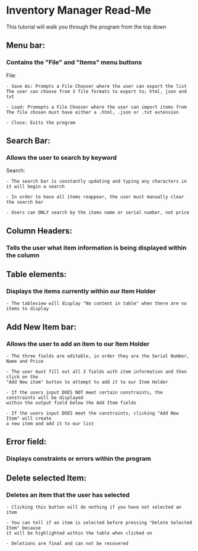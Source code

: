 # Inventory Manager Read-Me

This tutorial will walk you through the program from the top down

## Menu bar:
### Contains the "File" and "Items" menu buttons
File:

    - Save As: Prompts a File Chooser where the user can export the list
    The user can choose from 3 file formats to export to; html, json and txt

    - Load: Promopts a File Chooser where the user can import items from
    The file chosen must have either a .html, .json or .txt extension
    
    - Close: Exits the program

## Search Bar:
### Allows the user to search by keyword
Search:

    - The search bar is constantly updating and typing any characters in it will begin a search

    - In order to have all items reappear, the user must manually clear the search bar

    - Users can ONLY search by the items name or serial number, not price

## Column Headers:
### Tells the user what item information is being displayed within the column

## Table elements:
### Displays the items currently within our Item Holder

    - The tableview will display "No content in table" when there are no items to display

## Add New Item bar:
### Allows the user to add an item to our Item Holder

    - The three fields are editable, in order they are the Serial Number, Name and Price

    - The user must fill out all 3 fields with item information and then click on the
    "Add New item" button to attempt to add it to our Item Holder

    - If the users input DOES NOT meet certain constraints, the constraints will be displayed
    within the output field below the Add Item fields

    - If the users input DOES meet the constraints, clicking "Add New Item" will create
    a new item and add it to our list

## Error field:
### Displays constraints or errors within the program

## Delete selected Item:
### Deletes an item that the user has selected

    - Clicking this button will do nothing if you have not selected an item

    - You can tell if an item is selected before pressing "Delete Selected Item" because
    it will be highlighted within the table when clicked on

    - Deletions are final and can not be recovered